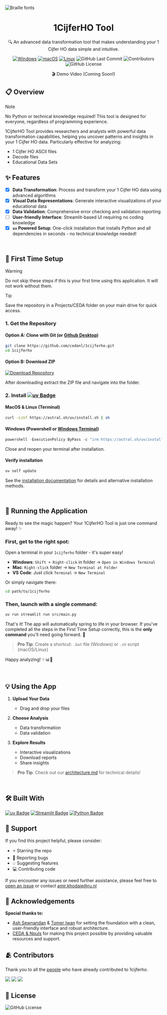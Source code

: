 ![Braille fonts](https://see.fontimg.com/api/rf5/DOeDd/MGE4NTM1Njg3NjZhNDZhZTgwNTE0MjE5YzUxMzA0OTgudHRm/VEVYVCBBTkFMWVNJUw/braille-cc0.png?r=dw&h=81&w=1250&fg=00B17E&bg=000000&s=65)

<div align="center">
  <h1>1CijferHO Tool</h1>

  <p>🔍 An advanced data transformation tool that makes understanding your 1 Cijfer HO data simple and intuitive.</p>

  <p>
    <a href="#"><img src="https://custom-icon-badges.demolab.com/badge/Windows-0078D6?logo=windows11&logoColor=white" alt="Windows"></a>
    <a href="#"><img src="https://img.shields.io/badge/macOS-000000?logo=apple&logoColor=F0F0F0" alt="macOS"></a>
    <a href="#"><img src="https://img.shields.io/badge/Linux-FCC624?logo=linux&logoColor=black" alt="Linux"></a>
    <img src="https://badgen.net/github/last-commit/cedanl/1cijferho" alt="GitHub Last Commit">
    <img src="https://badgen.net/github/contributors/cedanl/1cijferho" alt="Contributors">
    <img src="https://img.shields.io/github/license/cedanl/1cijferho" alt="GitHub License">
  </p>

  <p>🎬 Demo Video (Coming Soon!)</p>
</div>

## 📋 Overview
> [!NOTE]
> No Python or technical knowledge required! This tool is designed for everyone, regardless of programming experience.


1CijferHO Tool provides researchers and analysts with powerful data transformation capabilities, helping you uncover patterns and insights in your 1 Cijfer HO data. Particularly effective for analyzing:

- 1 Cijfer HO ASCII files
- Decode files
- Educational Data Sets

## ✨ Features
- [x] **Data Transformation**: Process and transform your 1 Cijfer HO data using advanced algorithms
- [x] **Visual Data Representations**: Generate interactive visualizations of your educational data
- [x] **Data Validation**: Comprehensive error checking and validation reporting
- [ ] **User-friendly Interface**: Streamlit-based UI requiring no coding knowledge
- [x] **`uv` Powered Setup**: One-click installation that installs Python and all dependencies in seconds - no technical knowledge needed!

<br>

## 🔧 First Time Setup
> [!WARNING]
> Do not skip these steps if this is your first time using this application. It will not work without them.

> [!TIP]
> Save the repository in a Projects/CEDA folder on your main drive for quick access.


### 1. Get the Repository

#### Option A: Clone with Git (or [Github Desktop](https://github.com/apps/desktop))
```bash
git clone https://github.com/cedanl/1cijferho.git
cd 1cijferho
```

#### Option B: Download ZIP
[![Download Repository](https://img.shields.io/badge/Download-Repository-green)](https://github.com/cedanl/1cijferho/archive/refs/heads/main.zip)

After downloading extract the ZIP file and navigate into the folder.

### 2. Install [![uv Badge](https://img.shields.io/badge/uv-DE5FE9?logo=uv&logoColor=fff&style=flat)](https://docs.astral.sh/uv/)

#### MacOS & Linux (Terminal)
```bash
curl -LsSf https://astral.sh/uv/install.sh | sh
```

#### Windows (Powershell or [Windows Terminal](https://apps.microsoft.com/detail/9n0dx20hk701?hl=nl-NL&gl=NL))
```powershell
powershell -ExecutionPolicy ByPass -c "irm https://astral.sh/uv/install.ps1 | iex"
```
Close and reopen your terminal after installation.

#### Verify installation

```bash
uv self update
```

See the [installation documentation](https://docs.astral.sh/uv/getting-started/installation/) for
details and alternative installation methods.

<br>

## 🚀 Running the Application

Ready to see the magic happen? Your 1CijferHO Tool is just one command away! ✨

### First, get to the right spot:

Open a terminal in your `1cijferho` folder - it's super easy!
- **Windows**: `Shift + Right-click` in folder → `Open in Windows Terminal` 
- **Mac**: `Right-click` folder → `New Terminal at Folder`
- **VS Code**: Just click `Terminal` → `New Terminal`

Or simply navigate there:
```bash
cd path/to/1cijferho
```

### Then, launch with a single command:

```bash
uv run streamlit run src/main.py
```

That's it! The app will automatically spring to life in your browser. If you've completed all the steps in the First Time Setup correctly, this is the **only command** you'll need going forward. 🎉

> **Pro Tip**: Create a shortcut: `.bat` file (Windows) or `.sh` script (macOS/Linux)

Happy analyzing! ✨📊📝

<br>

## 💡 Using the App

1. **Upload Your Data**
   - Drag and drop your files

2. **Choose Analysis**
   - Data transformation
   - Data validation

3. **Explore Results**
   - Interactive visualizations
   - Download reports
   - Share insights

> **Pro Tip**: Check out our [architecture.md](architecture.md) for technical details!

<br>

## 🛠️ Built With
[![uv Badge](https://img.shields.io/badge/uv-DE5FE9?logo=uv&logoColor=fff&style=flat)](https://docs.astral.sh/uv/)
[![Streamlit Badge](https://img.shields.io/badge/Streamlit-FF4B4B?logo=streamlit&logoColor=fff&style=flat)](https://streamlit.io/)
[![Python Badge](https://img.shields.io/badge/Python-3776AB?logo=python&logoColor=fff&style=flat)](https://www.python.org/)

## 🤲 Support
If you find this project helpful, please consider:
- ⭐ Starring the repo
- 🐛 Reporting bugs
- 💡 Suggesting features
- 💻 Contributing code

If you encounter any issues or need further assistance, please feel free to [open an issue](https://github.com/cedanl/1cijferho/issues) or contact amir.khodaie@ru.nl

## 🙏 Acknowledgements
<strong>Special thanks to:</strong>
- [Ash Sewnandan](https://github.com/asewnandan) & [Tomer Iwan](https://github.com/Tomeriko96) for setting the foundation with a clean, user-friendly interface and robust architecture.
- [CEDA & Npuls](https://community-data-ai.npuls.nl/groups/view/44d20066-53a8-48c2-b4e9-be348e05d273/project-center-for-educational-data-analytics-ceda) for making this project possible by providing valuable resources and support.


## 🫂 Contributors
Thank you to all the [people](https://github.com/cedanl/1cijferho/graphs/contributors) who have already contributed to 1cijferho.


[![](https://github.com/asewnandan.png?size=50)](https://github.com/asewnandan)
[![](https://github.com/tin900.png?size=50)](https://github.com/tin900)
[![](https://github.com/Tomeriko96.png?size=50)](https://github.com/Tomeriko96)

## 🚦 License
![GitHub License](https://img.shields.io/github/license/cedanl/1cijferho)